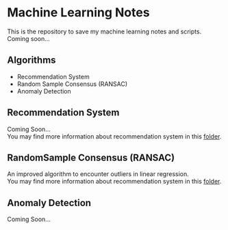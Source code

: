# Machine Learning Notes
This is the repository to save my machine learning notes and scripts. Coming soon...

## Algorithms
<ul>
	<li>Recommendation System</li>
	<li>Random Sample Consensus (RANSAC)</li>
	<li>Anomaly Detection</li>
</ul>

## Recommendation System
Coming Soon...<br>
You may find more information about recommendation system in this [folder](recommendation_system).

## RandomSample Consensus (RANSAC)
An improved algorithm to encounter outliers in linear regression.<br>
You may find more information about recommendation system in this [folder](ransac).

## Anomaly Detection
Coming Soon...<br>